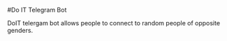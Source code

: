 #Do IT Telegram Bot

DoIT telergam bot allows people to connect to random people of opposite genders.
